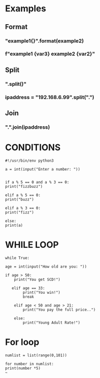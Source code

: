 # Examples
## Format
### "example1{}".format(example2)
### f"example1 {var3} example2 {var2}"
## Split
### ".split()"
### ipaddress = "192.168.6.99".split(".")
## Join
### ".".join(ipaddress)

# CONDITIONS
    #!/usr/bin/env python3

    a = int(input("Enter a number: "))


    if a % 5 == 0 and a % 3 == 0:
    print("fizzbuzz")

    elif a % 5 == 0:
    print("buzz")

    elif a % 3 == 0:
    print("fizz")

    else:
    print(a)
# WHILE LOOP
    
    while True:

    age = int(input("How old are you: "))

    if age > 50:
        print("You get SCD!")

       elif age == 33:
            print("You win!")
            break

        elif age < 50 and age > 21:
            print("You pay the full price..")

        else:
            print("Young Adult Rate!")
# For loop

    numlist = list(range(0,101))

    for number in numlist:
    print(number *5)
    ~                       
